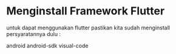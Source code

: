 # Menginstall Framework Flutter

untuk dapat menggunakan flutter pastikan kita sudah menginstall persyaratannya dulu :

android
android-sdk
visual-code

